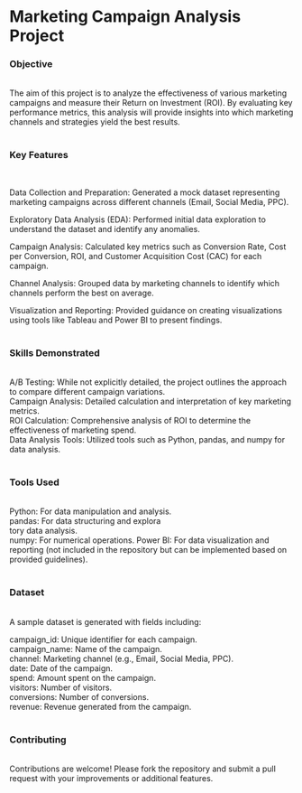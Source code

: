 <h1>Marketing Campaign Analysis Project</h1>


<h3>Objective</h3><br />
The aim of this project is to analyze the effectiveness of various marketing campaigns and measure their Return on Investment (ROI). By evaluating key performance metrics, this analysis will provide insights into which marketing channels and strategies yield the best results.<br /><br />

<h3>Key Features</h3><br />

Data Collection and Preparation: Generated a mock dataset representing marketing campaigns across different channels (Email, Social Media, PPC).<br />

Exploratory Data Analysis (EDA): Performed initial data exploration to understand the dataset and identify any anomalies.<br />

Campaign Analysis: Calculated key metrics such as Conversion Rate, Cost per Conversion, ROI, and Customer Acquisition Cost (CAC) for each campaign.<br />

Channel Analysis: Grouped data by marketing channels to identify which channels perform the best on average.<br />

Visualization and Reporting: Provided guidance on creating visualizations using tools like Tableau and Power BI to present findings.<br /><br />

<h3>Skills Demonstrated</h3><br />
A/B Testing: While not explicitly detailed, the project outlines the approach to compare different campaign variations.<br />
Campaign Analysis: Detailed calculation and interpretation of key marketing metrics.<br />
ROI Calculation: Comprehensive analysis of ROI to determine the effectiveness of marketing spend.<br />
Data Analysis Tools: Utilized tools such as Python, pandas, and numpy for data analysis.<br /><br />


<h3>Tools Used</h3><br />
Python: For data manipulation and analysis.<br />
pandas: For data structuring and explora<br />tory data analysis.<br />
numpy: For numerical operations.
Power BI: For data visualization and reporting (not included in the repository but can be implemented based on provided guidelines).<br /><br />


<h3>Dataset</h3><br />
A sample dataset is generated with fields including:<br />

campaign_id: Unique identifier for each campaign.<br />
campaign_name: Name of the campaign.<br />
channel: Marketing channel (e.g., Email, Social Media, PPC).<br />
date: Date of the campaign.<br />
spend: Amount spent on the campaign.<br />
visitors: Number of visitors.<br />
conversions: Number of conversions.<br />
revenue: Revenue generated from the campaign.<br /><br />

<h3>Contributing</h3><br />
Contributions are welcome! Please fork the repository and submit a pull request with your improvements or additional features.<br />
